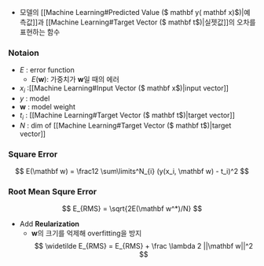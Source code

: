 - 모델의 [[Machine Learning#Predicted Value ($ mathbf y( mathbf x)$)|예측값]]과 [[Machine Learning#Target Vector ($ mathbf t$)|실젯값]]의 오차를 표현하는 함수

### Notaion
- $E$ : error function
	- $E(\mathbf w)$: 가중치가 $\mathbf w$일 때의 에러
- $x_i$ :[[Machine Learning#Input Vector ($ mathbf x$)|input vector]]
- $y$ : model
- $\mathbf w$ : model weight
- $t_i$ : [[Machine Learning#Target Vector ($ mathbf t$)|target vector]]
- $N$ : dim of [[Machine Learning#Target Vector ($ mathbf t$)|target vector]]

### Square Error
$$
E(\mathbf w) = \frac12 \sum\limits^N_{i} (y(x_i, \mathbf w) - t_i)^2
$$
### Root Mean Squre Error
$$
E_{RMS} = \sqrt{2E(\mathbf w^*)/N}
$$

- Add **Reularization**
	- $\mathbf w$의 크기를 억제해 overfitting을 방지
$$
\widetilde E_{RMS} = E_{RMS} + \frac \lambda 2 ||\mathbf w||^2
$$